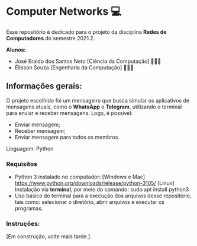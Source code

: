 # Computer Networks 💻

Esse repositório é dedicado para o projeto da disciplina **Redes de Computadores** do semestre 2021.2. 

**Alunos:**  
- José Eraldo dos Santos Neto [Ciência da Computação] 👨🏻‍💻
- Élisson Souza [Engenharia da Computação] 👨🏻‍💻

## Informações gerais: 

O projeto escolhido foi um mensageiro que busca simular os aplicativos de mensagens atuais, como o **WhatsApp** e **Telegram**,  utilizando o terminal para enviar e receber mensagens. Logo, é possível: 
* Enviar mensagem;
* Receber mensagem; 
* Enviar mensagem para todos os membros. 

Linguagem: Python 

### Requisitos

- Python 3 instalado no computador: [Windows e Mac] https://www.python.org/downloads/release/python-3105/ [Linux] Instalação via **terminal**, por meio do comando: sudo apt install python3
- Uso básico do terminal para a execução dos arquivos desse repositório, tais como: selecionar o diretório, abrir arquivos e executar os programas.   

### Instruções: 

[Em construção, volte mais tarde.]
 



